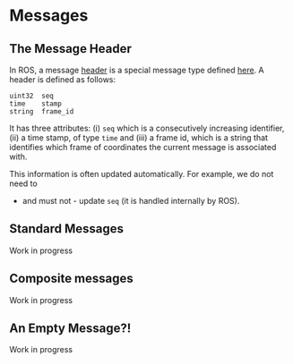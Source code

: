 # Messages

## The Message Header

In ROS, a message [header] is a special message type defined [here][header].
A header is defined as follows:

```
uint32  seq
time    stamp
string  frame_id
```

It has three attributes: (i) `seq` which is a consecutively increasing identifier,
(ii) a time stamp, of type `time` and (iii) a frame id, which is a string that
identifies which frame of coordinates the current message is associated with.

This information is often updated automatically. For example, we do not need to
- and must not - update `seq` (it is handled internally by ROS).


[header]: http://docs.ros.org/melodic/api/std_msgs/html/msg/Header.html



## Standard Messages

Work in progress


## Composite messages

Work in progress


## An Empty Message?!

Work in progress
